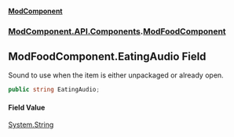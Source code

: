 #### [ModComponent](index.md 'index')
### [ModComponent.API.Components](index.md#ModComponent.API.Components 'ModComponent.API.Components').[ModFoodComponent](ModFoodComponent.md 'ModComponent.API.Components.ModFoodComponent')

## ModFoodComponent.EatingAudio Field

Sound to use when the item is either unpackaged or already open.

```csharp
public string EatingAudio;
```

#### Field Value
[System.String](https://docs.microsoft.com/en-us/dotnet/api/System.String 'System.String')